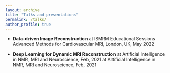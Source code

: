 ```yaml
---
layout: archive
title: "Talks and presentations"
permalink: /talks/
author_profile: true
---
```


- **Data-driven Image Reconstruction**
   at ISMRM Educational Sessions Advanced Methods for Cardiovascular MRI, London, UK, May 2022

- **Deep Learning for Dynamic MRI Reconstruction**
   at Artificial Intelligence in NMR, MRI and Neuroscience, Feb, 2021
   at Artificial Intelligence in NMR, MRI and Neuroscience, Feb, 2021
